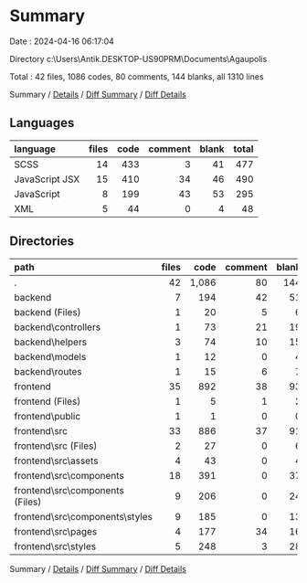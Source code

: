 # Summary

Date : 2024-04-16 06:17:04

Directory c:\\Users\\Antik.DESKTOP-US90PRM\\Documents\\Agaupolis

Total : 42 files,  1086 codes, 80 comments, 144 blanks, all 1310 lines

Summary / [Details](details.md) / [Diff Summary](diff.md) / [Diff Details](diff-details.md)

## Languages
| language | files | code | comment | blank | total |
| :--- | ---: | ---: | ---: | ---: | ---: |
| SCSS | 14 | 433 | 3 | 41 | 477 |
| JavaScript JSX | 15 | 410 | 34 | 46 | 490 |
| JavaScript | 8 | 199 | 43 | 53 | 295 |
| XML | 5 | 44 | 0 | 4 | 48 |

## Directories
| path | files | code | comment | blank | total |
| :--- | ---: | ---: | ---: | ---: | ---: |
| . | 42 | 1,086 | 80 | 144 | 1,310 |
| backend | 7 | 194 | 42 | 51 | 287 |
| backend (Files) | 1 | 20 | 5 | 6 | 31 |
| backend\\controllers | 1 | 73 | 21 | 19 | 113 |
| backend\\helpers | 3 | 74 | 10 | 15 | 99 |
| backend\\models | 1 | 12 | 0 | 4 | 16 |
| backend\\routes | 1 | 15 | 6 | 7 | 28 |
| frontend | 35 | 892 | 38 | 93 | 1,023 |
| frontend (Files) | 1 | 5 | 1 | 2 | 8 |
| frontend\\public | 1 | 1 | 0 | 0 | 1 |
| frontend\\src | 33 | 886 | 37 | 91 | 1,014 |
| frontend\\src (Files) | 2 | 27 | 0 | 6 | 33 |
| frontend\\src\\assets | 4 | 43 | 0 | 4 | 47 |
| frontend\\src\\components | 18 | 391 | 0 | 37 | 428 |
| frontend\\src\\components (Files) | 9 | 206 | 0 | 24 | 230 |
| frontend\\src\\components\\styles | 9 | 185 | 0 | 13 | 198 |
| frontend\\src\\pages | 4 | 177 | 34 | 16 | 227 |
| frontend\\src\\styles | 5 | 248 | 3 | 28 | 279 |

Summary / [Details](details.md) / [Diff Summary](diff.md) / [Diff Details](diff-details.md)